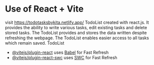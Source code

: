 # Use of React + Vite
visit https://todotasksbykita.netlify.app/
TodoList created with react.js. It provides the ability to write  various tasks, edit existing tasks and delete stored tasks.
The TodoList provides and stores the data written  despite refreshing the webpage.
The TodoList enables easier access to all tasks which remain saved.
TodoList
- [@vitejs/plugin-react](https://github.com/vitejs/vite-plugin-react/blob/main/packages/plugin-react/README.md) uses [Babel](https://babeljs.io/) for Fast Refresh
- [@vitejs/plugin-react-swc](https://github.com/vitejs/vite-plugin-react-swc) uses [SWC](https://swc.rs/) for Fast Refresh
